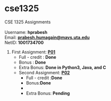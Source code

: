 # cse1325
CSE 1325 Assignments<br/><br/>
Username: <strong>hprabesh</strong><br/>
Email: <strong>prabesh.humagain@mavs.uta.edu</strong><br/>
NetID:<strong> 1001734700</strong><br/>



<ol>
  <li>
    First Assignment: <strong><a href="https://github.com/hprabesh/cse1325/tree/master/P01/">P01</a></strong>
    <ul><li>Full - credit : <strong>Done</strong></li>
      <li>Bonus :<strong> Done</strong></li>
      <li>Extra Bonus: <strong>Done in Python3, Java, and C</strong></li>
  </li>
  <li>
    Second Assignment: <strong><a href="">P02</a></strong>
    <ul><li>Full - credit :<Strong>Done</strong></li>
    <li>Bonus:<strong>Done </strong><li>
    <Li>Extra Bonus: <strong>Pending</strong></li>
    
  </li>
</ol>

